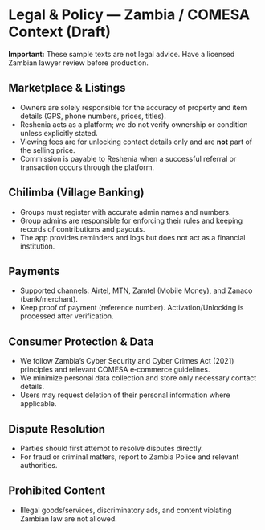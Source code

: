 # Legal & Policy — Zambia / COMESA Context (Draft)

**Important:** These sample texts are not legal advice. Have a licensed Zambian lawyer review before production.

## Marketplace & Listings
- Owners are solely responsible for the accuracy of property and item details (GPS, phone numbers, prices, titles).
- Reshenia acts as a platform; we do not verify ownership or condition unless explicitly stated.
- Viewing fees are for unlocking contact details only and are **not** part of the selling price.
- Commission is payable to Reshenia when a successful referral or transaction occurs through the platform.

## Chilimba (Village Banking)
- Groups must register with accurate admin names and numbers.
- Group admins are responsible for enforcing their rules and keeping records of contributions and payouts.
- The app provides reminders and logs but does not act as a financial institution.

## Payments
- Supported channels: Airtel, MTN, Zamtel (Mobile Money), and Zanaco (bank/merchant).
- Keep proof of payment (reference number). Activation/Unlocking is processed after verification.

## Consumer Protection & Data
- We follow Zambia’s Cyber Security and Cyber Crimes Act (2021) principles and relevant COMESA e‑commerce guidelines.
- We minimize personal data collection and store only necessary contact details.
- Users may request deletion of their personal information where applicable.

## Dispute Resolution
- Parties should first attempt to resolve disputes directly.
- For fraud or criminal matters, report to Zambia Police and relevant authorities.

## Prohibited Content
- Illegal goods/services, discriminatory ads, and content violating Zambian law are not allowed.

